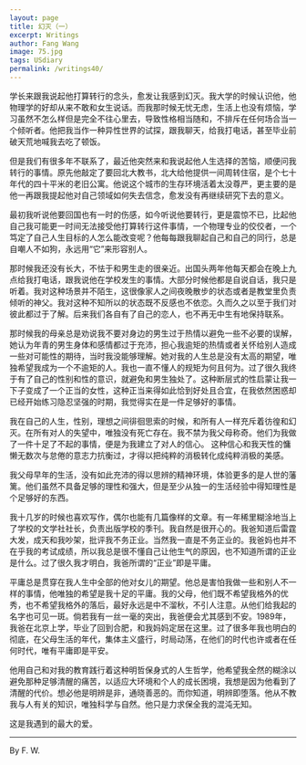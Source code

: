 ```yaml
---
layout: page
title: 幻灭（一）
excerpt: Writings
author: Fang Wang
image: 75.jpg
tags: USdiary
permalink: /writings40/
---
```


学长来跟我说起他打算转行的念头，愈发让我感到幻灭。我大学的时候认识他，他物理学的好却从来不敢和女生说话。而我那时候无忧无虑，生活上也没有烦恼，学习虽然不怎么样但是完全不往心里去，导致性格相当随和，不排斥在任何场合当一个倾听者。他把我当作一种异性世界的试探，跟我聊天，给我打电话，甚至毕业前破天荒地喊我去吃了顿饭。

但是我们有很多年不联系了，最近他突然来和我说起他人生选择的苦恼，顺便问我转行的事情。原先他敲定了要回北大教书，北大给他提供一间周转住宿，是个七十年代的四十平米的老旧公寓。他说这个城市的生存环境活着太没尊严，更主要的是他一再跟我提起他对自己领域如何失去信念，愈发没有再继续研究下去的意义。

最初我听说他要回国也有一时的伤感，如今听说他要转行，更是震惊不已，比起他自己我可能更一时间无法接受他打算转行这件事情，一个物理专业的佼佼者，一个笃定了自己人生目标的人怎么能改变呢？他每每跟我聊起自己和自己的同行，总是自嘲人不如狗，永远用“它”来形容别人。

那时候我还没有长大，不怯于和男生走的很亲近。出国头两年他每天都会在晚上九点给我打电话，跟我说他在学校发生的事情。大部分时候他都是自说自话，我只是听着。我对这种场景并不陌生，这很像家人之间夜晚散步的状态或者是教堂里负责倾听的神父。我对这种不知所以的状态既不反感也不依恋。久而久之以至于我们对彼此都过于了解。后来我们各自有了自己的恋人，也不再无中生有地保持联系。

那时候我的母亲总是劝说我不要对身边的男生过于热情以避免一些不必要的误解，她认为年青的男生身体和感情都过于充沛，担心我逾矩的热情或者关怀给别人造成一些对可能性的期待，当时我没能够理解。她对我的人生总是没有太高的期望，唯独希望我成为一个不逾矩的人。我也一直不懂人的规矩为何且何为。过了很久我终于有了自己的性别和性的意识，就避免和男生独处了。这种断层式的性启蒙让我一下子变成了一个正当的女性，这种正当来得如此恰到好处且合宜，在我依然困惑却已经开始练习隐忍坚强的时期，我觉得实在是一件足够好的事情。

我在自己的人生，性别，理想之间徘徊思索的时候，和所有人一样充斥着彷徨和幻灭。在所有对人的失望中，唯独没有死亡存在。我不禁为我父母称奇。他们为我做了一件十足了不起的事情，便是为我建立了对人的信心。 这种信心和我天性的慵懒无数次与怠倦的意志力抗衡过，才得以把纯粹的消极转化成纯粹消极的美感。

我父母早年的生活，没有如此充沛的得以思辨的精神环境，体验更多的是人世的藩篱。他们虽然不具备足够的理性和强大，但是至少从独一的生活经验中得知理性是个足够好的东西。

我十几岁的时候也喜欢写作，偶尔也能有几篇像样的文章。有一年稀里糊涂地当上了学校的文学社社长，负责出版学校的季刊。我自然是很开心的。我爸知道后雷霆大发，成天和我吵架，批评我不务正业。当然我一直是不务正业的。我爸妈也并不在乎我的考试成绩，所以我总是很不懂自己让他生气的原因，也不知道所谓的正业是什么。过了很久我才明白，我爸所谓的“正业”即是平庸。

平庸总是贯穿在我人生中全部的他对女儿的期望。他总是害怕我做一些和别人不一样的事情，他唯独的希望是我十足的平庸。我的父母，他们既不希望我格外的优秀，也不希望我格外的落后，最好永远是中不溜秋，不引人注意。从他们给我起的名字也可见一斑。倘若我有一丝一毫的突出，我爸便会尤其感到不安。1989年，我爸在北京上学，毕业了回到合肥，和我妈妈定居在这里。过了很多年我也明白的彻底，在父母生活的年代，集体主义盛行，时局动荡，在他们的时代也许或者在任何时代，唯有平庸即是平安。

他用自己和对我的教育践行着这种明哲保身式的人生哲学，他希望我全然的糊涂以避免那种足够清醒的痛苦，以适应大环境和个人的成长困境，我想是因为他看到了清醒的代价。想必他是明辨是非，通晓善恶的。而你知道，明辨即堕落。他从不教我与人有关的知识，唯独科学与自然。他只是力求保全我的混沌无知。

这是我遇到的最大的爱。



****

By F. W. 
